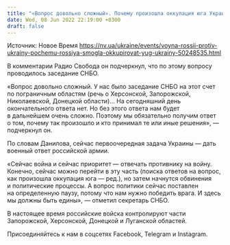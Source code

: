 ```yaml
---
title: "«Вопрос довольно сложный». Почему произошла оккупация юга Украины, пока ответить нельзя — Данилов"
date: Wed, 08 Jun 2022 22:19:00 +0300
draft: false
---
```

Источник: Новое Время https://nv.ua/ukraine/events/voyna-rossii-protiv-ukrainy-pochemu-rossiya-smogla-okkupirovat-yug-ukrainy-50248535.html


 В комментарии Радио Свобода он подчеркнул, что по этому вопросу проводилось заседание СНБО.

«Вопрос довольно сложный. У нас было заседание СНБО на этот счет по пограничным областям (речь о Херсонской, Запорожской, Николаевской, Донецкой области)… На сегодняшний день окончательного ответа нет. Но без этого ответа нам будет в дальнейшем очень сложно. Поэтому мы обязательно получим ответ о том, почему так произошло и кто принимал те или иные решения», — подчеркнул он.

По словам Данилова, сейчас первоочередная задача Украины — дать военный ответ российской армии.

«Сейчас война и сейчас приоритет — отвечать противнику на войну. Конечно, сейчас можно перейти в эту часть (поиска ответов на вопрос, как произошла оккупация юга — ред.), но затем начнутся обвинения и политические процессы. А вопрос политики сейчас поставлен на определенную паузу, потому что нам нужно победить врага. И здесь мы должны быть едины», — отметил секретарь СНБО.

В настоящее время российские войска контролируют части Запорожской, Херсонской, Донецкой и Луганской областей.

Присоединяйтесь к нам в соцсетях Facebook, Telegram и Instagram.

